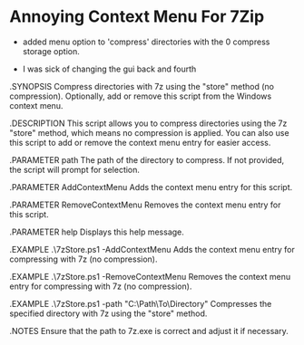 # Annoying Context Menu For 7Zip
- added menu option to 'compress' directories with the 0 compress storage option.

- I was sick of changing the gui back and fourth



.SYNOPSIS
    Compress directories with 7z using the "store" method (no compression).
    Optionally, add or remove this script from the Windows context menu.


.DESCRIPTION
    This script allows you to compress directories using the 7z "store" method, which means no compression is applied.
    You can also use this script to add or remove the context menu entry for easier access.


.PARAMETER path
    The path of the directory to compress. If not provided, the script will prompt for selection.


.PARAMETER AddContextMenu
    Adds the context menu entry for this script.


.PARAMETER RemoveContextMenu
    Removes the context menu entry for this script.


.PARAMETER help
    Displays this help message.


.EXAMPLE
    .\7zStore.ps1 -AddContextMenu
    Adds the context menu entry for compressing with 7z (no compression).


.EXAMPLE
    .\7zStore.ps1 -RemoveContextMenu
    Removes the context menu entry for compressing with 7z (no compression).


.EXAMPLE
    .\7zStore.ps1 -path "C:\Path\To\Directory"
    Compresses the specified directory with 7z using the "store" method.


.NOTES
    Ensure that the path to 7z.exe is correct and adjust it if necessary.

